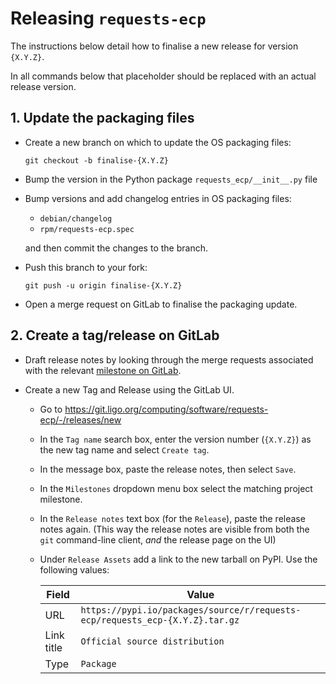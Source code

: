 # Releasing `requests-ecp`

The instructions below detail how to finalise a new release
for version `{X.Y.Z}`.

In all commands below that placeholder should be replaced
with an actual release version.

## 1. Update the packaging files

-   Create a new branch on which to update the OS packaging files:

    ```shell
    git checkout -b finalise-{X.Y.Z}
    ```

-   Bump the version in the Python package `requests_ecp/__init__.py` file

-   Bump versions and add changelog entries in OS packaging files:

    - `debian/changelog`
    - `rpm/requests-ecp.spec`

    and then commit the changes to the branch.

-   Push this branch to your fork:

    ```shell
    git push -u origin finalise-{X.Y.Z}
    ```

-   Open a merge request on GitLab to finalise the packaging update.

## 2. Create a tag/release on GitLab

-   Draft release notes by looking through the merge requests associated
    with the relevant
    [milestone on GitLab](https://git.ligo.org/computing/software/requests-ecp/-/milestones).

-   Create a new Tag and Release using the GitLab UI.

    -   Go to <https://git.ligo.org/computing/software/requests-ecp/-/releases/new>

    -   In the `Tag name` search box, enter the version number (`{X.Y.Z}`) as
        the new tag name and select `Create tag`.

    -   In the message box, paste the release notes, then select `Save`.

    -   In the `Milestones` dropdown menu box select the matching project 
        milestone.

    -   In the `Release notes` text box (for the `Release`), paste the release
        notes again. (This way the release notes are visible from both the `git`
        command-line client, _and_ the release page on the UI)

    -   Under `Release Assets` add a link to the new tarball on PyPI. Use the
        following values:

        | Field | Value |
        | ----- | ----- |
        | URL | `https://pypi.io/packages/source/r/requests-ecp/requests_ecp-{X.Y.Z}.tar.gz` |
        | Link title | `Official source distribution` |
        | Type | `Package` |
